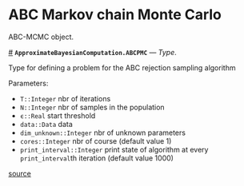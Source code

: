 
<a id='ABC-Markov-chain-Monte-Carlo-1'></a>

# ABC Markov chain Monte Carlo


ABC-MCMC object.

<a id='ApproximateBayesianComputation.ABCPMC' href='#ApproximateBayesianComputation.ABCPMC'>#</a>
**`ApproximateBayesianComputation.ABCPMC`** &mdash; *Type*.



Type for defining a problem for the ABC rejection sampling algorithm

Parameters:

  * `T::Integer` nbr of iterations
  * `N::Integer` nbr of samples in the population
  * `ϵ::Real` start threshold
  * `data::Data` data
  * `dim_unknown::Integer` nbr of unknown parameters
  * `cores::Integer` nbr of course (default value 1)
  * `print_interval::Integer` print state of algorithm at every `print_interval`th iteration (default value 1000)


<a target='_blank' href='https://github.com/SamuelWiqvist/ApproximateBayesianComputation.jl/blob/d17b73be7f901fee96be0095d13ea4d32bf9fce1/src\abcpmc.jl#L2-L14' class='documenter-source'>source</a><br>


